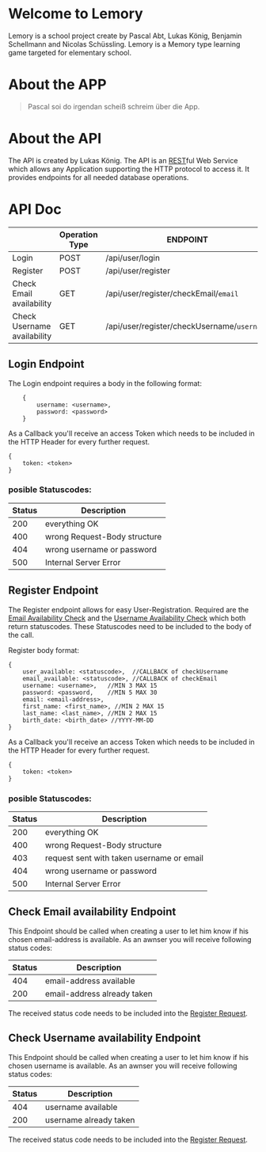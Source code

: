 
# Welcome to Lemory

Lemory is a school project create by Pascal Abt, Lukas König, Benjamin Schellmann and Nicolas Schüssling. Lemory is a Memory type learning game targeted for elementary school. 


# About the APP

  >Pascal soi do irgendan scheiß schreim über die App.

# About the API

The API is created by Lukas König. The API is an [REST](https://en.wikipedia.org/wiki/Representational_state_transfer)ful Web Service which allows any Application supporting the HTTP protocol to access it. It provides endpoints for all needed database operations.

# API Doc

|                |Operation Type   |ENDPOINT
|----------------|-----------------|---------|
|Login           |POST             |/api/user/login
|Register		 |POST	 		   |/api/user/register
|Check Email availability| GET 	   | /api/user/register/checkEmail/`email`
|Check Username availability| GET  | /api/user/register/checkUsername/`username`

## Login Endpoint

The Login endpoint requires a body in the following format:
```
	{
		username: <username>,
		password: <password>
	}
```

As a Callback you'll receive an access Token which needs to be included in the HTTP Header for every further request.

```
{
	token: <token>
}
```
### posible Statuscodes:
|Status	|Description
|-------|----|
|200	|everything OK|
|400	|wrong Request-Body structure|
|404 	|wrong username or password|
|500	|Internal Server Error|
## <a name="register"></a>Register Endpoint
The Register endpoint allows for easy User-Registration. Required are the [Email Availability Check](#emailCheck]) and the [Username Availability Check](#usernameCheck) which both return statuscodes. These Statuscodes need to be included to the body of the call.

Register body format:
```
{
	user_available: <statuscode>,  //CALLBACK of checkUsername
	email_available: <statuscode>, //CALLBACK of checkEmail
	username: <username>,	//MIN 3 MAX 15
	password: <password,	//MIN 5 MAX 30
	email: <email-address>,
	first_name: <first_name>, //MIN 2 MAX 15
	last_name: <last_name>,	//MIN 2 MAX 15
	birth_date: <birth_date> //YYYY-MM-DD
}
```
As a Callback you'll receive an access Token which needs to be included in the HTTP Header for every further request.

```
{
	token: <token>
}
```
### posible Statuscodes:
|Status	|Description
|-------|----|
|200	|everything OK|
|400	|wrong Request-Body structure|
|403	|request sent with taken username or email|
|404 	|wrong username or password|
|500	|Internal Server Error|


## <a name="emailCheck"></a> Check Email availability Endpoint
This Endpoint should be called when creating a user to let him know if his chosen email-address is available. As an awnser you will receive following status codes:

|Status	|Description
|-------|----|
|404	|email-address available|
|200	|email-address already taken |

The received status code needs to be included into the [Register Request](#register).
## <a name="usernameCheck"></a> Check Username availability Endpoint
This Endpoint should be called when creating a user to let him know if his chosen username is available. As an awnser you will receive following status codes:

|Status	|Description
|-------|---|
|404	|username available|
|200	|username already taken |

The received status code needs to be included into the [Register Request](#register).

<!--stackedit_data:
eyJoaXN0b3J5IjpbMjA0MzMxNDQ4XX0=
-->